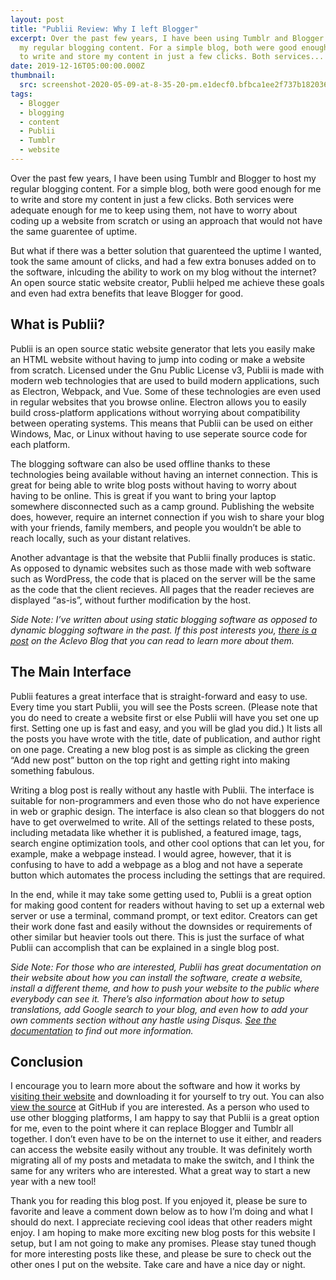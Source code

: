 ```yaml
---
layout: post
title: "Publii Review: Why I left Blogger"
excerpt: Over the past few years, I have been using Tumblr and Blogger to host
  my regular blogging content. For a simple blog, both were good enough for me
  to write and store my content in just a few clicks. Both services...
date: 2019-12-16T05:00:00.000Z
thumbnail: 
  src: screenshot-2020-05-09-at-8-35-20-pm.e1decf0.bfbca1ee2f737b18203658b22a411fa3.png
tags:
  - Blogger
  - blogging
  - content
  - Publii
  - Tumblr
  - website
---
```

Over the past few years, I have been using Tumblr and Blogger to host my regular blogging content. For a simple blog, both were good enough for me to write and store my content in just a few clicks. Both services were adequate enough for me to keep using them, not have to worry about coding up a website from scratch or using an approach that would not have the same guarentee of uptime.

But what if there was a better solution that guarenteed the uptime I wanted, took the same amount of clicks, and had a few extra bonuses added on to the software, inlcuding the ability to work on my blog without the internet? An open source static website creator, Publii helped me achieve these goals and even had extra benefits that leave Blogger for good.

## What is Publii?

Publii is an open source static website generator that lets you easily make an HTML website without having to jump into coding or make a website from scratch. Licensed under the Gnu Public License v3, Publii is made with modern web technologies that are used to build modern applications, such as Electron, Webpack, and Vue. Some of these technologies are even used in regular websites that you browse online. Electron allows you to easily build cross-platform applications without worrying about compatibility between operating systems. This means that Publii can be used on either Windows, Mac, or Linux without having to use seperate source code for each platform.

The blogging software can also be used offline thanks to these technologies being available without having an internet connection. This is great for being able to write blog posts without having to worry about having to be online. This is great if you want to bring your laptop somewhere disconnected such as a camp ground. Publishing the website does, however, require an internet connection if you wish to share your blog with your friends, family members, and people you wouldn’t be able to reach locally, such as your distant relatives.

Another advantage is that the website that Publii finally produces is static. As opposed to dynamic websites such as those made with web software such as WordPress, the code that is placed on the server will be the same as the code that the client recieves. All pages that the reader recieves are displayed “as-is”, without further modification by the host.

*Side Note: I’ve written about using static blogging software as opposed to dynamic blogging software in the past. If this post interests you, [there is a post](<>) on the Aclevo Blog that you can read to learn more about them.*

## The Main Interface

Publii features a great interface that is straight-forward and easy to use. Every time you start Publii, you will see the Posts screen. (Please note that you do need to create a website first or else Publii will have you set one up first. Setting one up is fast and easy, and you will be glad you did.) It lists all the posts you have wrote with the title, date of publication, and author right on one page. Creating a new blog post is as simple as clicking the green “Add new post” button on the top right and getting right into making something fabulous.

Writing a blog post is really without any hastle with Publii. The interface is suitable for non-programmers and even those who do not have experience in web or graphic design. The interface is also clean so that bloggers do not have to get overwelmed to write. All of the settings related to these posts, including metadata like whether it is published, a featured image, tags, search engine optimization tools, and other cool options that can let you, for example, make a webpage instead. I would agree, however, that it is confusing to have to add a webpage as a blog and not have a seperate button which automates the process including the settings that are required.

In the end, while it may take some getting used to, Publii is a great option for making good content for readers without having to set up a external web server or use a terminal, command prompt, or text editor. Creators can get their work done fast and easily without the downsides or requirements of other similar but heavier tools out there. This is just the surface of what Publii can accomplish that can be explained in a single blog post.

*Side Note: For those who are interested, Publii has great documentation on their website about how you can install the software, create a website, install a different theme, and how to push your website to the public where everybody can see it. There’s also information about how to setup translations, add Google search to your blog, and even how to add your own comments section without any hastle using Disqus. [See the documentation](<>) to find out more information.*

## Conclusion

I encourage you to learn more about the software and how it works by [visiting their website](<>) and downloading it for yourself to try out. You can also [view the source](<>) at GitHub if you are interested. As a person who used to use other blogging platforms, I am happy to say that Publii is a great option for me, even to the point where it can replace Blogger and Tumblr all together. I don’t even have to be on the internet to use it either, and readers can access the website easily without any trouble. It was definitely worth migrating all of my posts and metadata to make the switch, and I think the same for any writers who are interested. What a great way to start a new year with a new tool!

Thank you for reading this blog post. If you enjoyed it, please be sure to favorite and leave a comment down below as to how I’m doing and what I should do next. I appreciate recieving cool ideas that other readers might enjoy. I am hoping to make more exciting new blog posts for this website I setup, but I am not going to make any promises. Please stay tuned though for more interesting posts like these, and please be sure to check out the other ones I put on the website. Take care and have a nice day or night.
